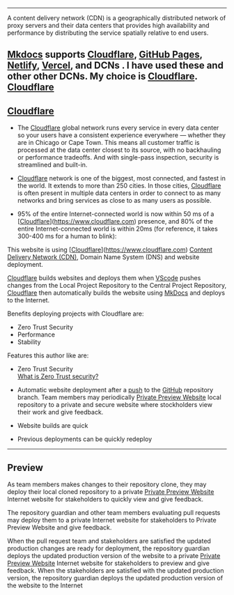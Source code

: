 <!--cdn_deploy-->
---

A content delivery network (CDN) is a geographically distributed network of proxy servers and their data centers that provides high availability and performance by distributing the service spatially relative to end users.

[Mkdocs](https://www.mkdocs.org) supports [Cloudflare](https://www.cloudflare.com), [GitHub Pages](https://pages.hub.com/), [Netlify](https://www.netlify.com/), [Vercel](https://vercel.com/), and DCNs . I have used these and other other DCNs. My choice is [Cloudflare](https://www.cloudflare.com).
[Cloudflare](https://www.cloudflare.com)
---

## [Cloudflare](https://www.cloudflare.com)

- The [Cloudflare](https://www.cloudflare.com) global network runs every service in every data center so your users have a consistent experience everywhere — whether they are in Chicago or Cape Town. This means all customer traffic is processed at the data center closest to its source, with no backhauling or performance tradeoffs. And with single-pass inspection, security is streamlined and built-in.

- [Cloudflare](https://www.cloudflare.com) network is one of the biggest, most connected, and fastest in the world. It extends to more than 250 cities. In those cities, [Cloudflare](https://www.cloudflare.com) is often present in multiple data centers in order to connect to as many networks and bring  services as close to as many users as possible. 

- 95% of the entire Internet-connected world is now within 50 ms of a [[Cloudflare](https://www.cloudflare.com)](https://www.cloudflare.com) presence, and 80% of the entire Internet-connected world is within 20ms (for reference, it takes 300-400 ms for a human to blink):


This website is using [[Cloudflare](https://www.cloudflare.com)](https://www.cloudflare.com) [Content Delivery Network (CDN)](https://en.wikipedia.org/wiki/Content_delivery_network), Domain Name System (DNS) and website deployment.

[Cloudflare](https://www.cloudflare.com) builds websites and deploys them when [VScode](vscode.md) pushes changes from the Local Project Repository to the Central Project Repository, [Cloudflare](https://www.cloudflare.com) then automatically builds the website using [MkDocs](mkdocs.md) and deploys to the Internet.

Benefits deploying projects with Cloudflare are:

- Zero Trust Security
- Performance
- Stability

Features this author like are:

- Zero Trust Security  
  [What is Zero Trust security?](https://developers.cloudflare.com/cloudflare-one/)

- Automatic website deployment after a [push](developmenttools/#push) to the [GitHub](github.md) repository branch. Team members may periodically [Private Preview Website](#preview) local repository to a private and secure website where stockholders view their work and give feedback. 
- Website builds are quick
- Previous deployments can be quickly redeploy

---

## Preview 

As team members makes changes to their repository clone, they may deploy their local cloned repository to a private [Private Preview Website](#preview) Internet website for stakeholders to quickly view and give feedback.

The repository guardian and other team members evaluating pull requests may deploy them to a private Internet website for stakeholders to Private Preview Website and give feedback.

When the pull request team and stakeholders are satisfied the updated production changes are ready for deployment, the repository guardian deploys the updated production version of the website to a private [Private Preview Website](#preview) Internet website for stakeholders to preview and give feedback. When the stakeholders are satisfied with the updated production version, the repository guardian deploys the updated production version of the website to the Internet


